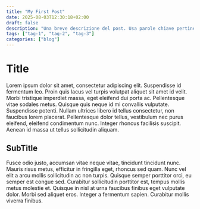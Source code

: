 ```yaml
---
title: "My First Post"
date: 2025-08-03T12:30:18+02:00
draft: false
description: "Una breve descrizione del post. Usa parole chiave pertinenti."
tags: ["tag-1", "tag-2", "tag-3"]
categories: ["blog"]
---
```


# Title

Lorem ipsum dolor sit amet, consectetur adipiscing elit. Suspendisse id fermentum leo. Proin quis lacus vel turpis volutpat aliquet sit amet id velit. Morbi tristique imperdiet massa, eget eleifend dui porta ac. Pellentesque vitae sodales metus. Quisque quis neque id mi convallis vulputate. Suspendisse potenti. Nullam ultrices libero id tellus consectetur, non faucibus lorem placerat. Pellentesque dolor tellus, vestibulum nec purus eleifend, eleifend condimentum nunc. Integer rhoncus facilisis suscipit. Aenean id massa ut tellus sollicitudin aliquam.

## SubTitle

Fusce odio justo, accumsan vitae neque vitae, tincidunt tincidunt nunc. Mauris risus metus, efficitur in fringilla eget, rhoncus sed quam. Nunc vel elit a arcu mollis sollicitudin ac non turpis. Quisque semper porttitor orci, eu semper est congue sed. Curabitur sollicitudin porttitor est, tempus mollis metus molestie et. Quisque in nisl at urna faucibus finibus eget vulputate dolor. Morbi sed aliquet eros. Integer a fermentum sapien. Curabitur mollis viverra finibus.